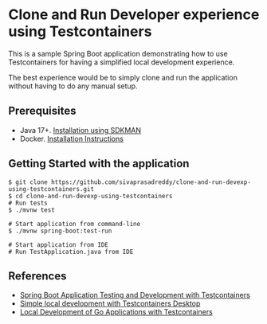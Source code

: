 # Clone and Run Developer experience using Testcontainers

This is a sample Spring Boot application demonstrating how to use Testcontainers 
for having a simplified local development experience. 

The best experience would be to simply clone and run the application without having to do any manual setup.

## Prerequisites
* Java 17+. [Installation using SDKMAN](https://sdkman.io/)
* Docker. [Installation Instructions](https://docs.docker.com/get-docker/)

## Getting Started with the application

```shell
$ git clone https://github.com/sivaprasadreddy/clone-and-run-devexp-using-testcontainers.git
$ cd clone-and-run-devexp-using-testcontainers
# Run tests
$ ./mvnw test

# Start application from command-line
$ ./mvnw spring-boot:test-run

# Start application from IDE
# Run TestApplication.java from IDE
```

## References
* [Spring Boot Application Testing and Development with Testcontainers](https://www.atomicjar.com/2023/05/spring-boot-3-1-0-testcontainers-for-testing-and-local-development/)
* [Simple local development with Testcontainers Desktop](https://testcontainers.com/guides/simple-local-development-with-testcontainers-desktop/)
* [Local Development of Go Applications with Testcontainers](https://www.youtube.com/watch?v=CYBTPmvquCo)
